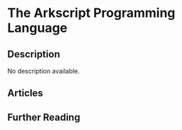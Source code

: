 # The Arkscript Programming Language

## Description

No description available.

## Articles

## Further Reading